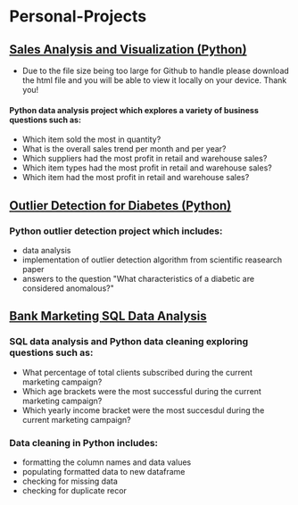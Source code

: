 # Personal-Projects

## <a href = "https://github.com/danxchap/Personal-Projects/blob/master/Sales%20Analysis%20and%20Visualization.html">Sales Analysis and Visualization (Python)</a>
- Due to the file size being too large for Github to handle please download the html file and you will be able to view it locally on your device. Thank you!
#### Python data analysis project which explores a variety of business questions such as:
- Which item sold the most in quantity?
- What is the overall sales trend per month and per year?
- Which suppliers had the most profit in retail and warehouse sales?
- Which item types had the most profit in retail and warehouse sales?
- Which item had the most profit in retail and warehouse sales?
## <a href = "https://github.com/danxchap/Personal-Projects/blob/master/Outlier%20Detection%20for%20Diabetes.ipynb">Outlier Detection for Diabetes (Python)</a>
### Python outlier detection project which includes:
- data analysis
- implementation of outlier detection algorithm from scientific reasearch paper
- answers to the question "What characteristics of a diabetic are considered anomalous?"
## <a href = "https://github.com/danxchap/Personal-Projects/tree/master/Marketing%20SQL%20Data%20Analysis"> Bank Marketing SQL Data Analysis</a>
### SQL data analysis and Python data cleaning exploring questions such as:
- What percentage of total clients subscribed during the current marketing campaign?
- Which age brackets were the most successful during the current marketing campaign?
- Which yearly income bracket were the most succesdul during the current marketing campaign?
### Data cleaning in Python includes:
- formatting the column names and data values
- populating formatted data to new dataframe
- checking for missing data
- checking for duplicate recor
